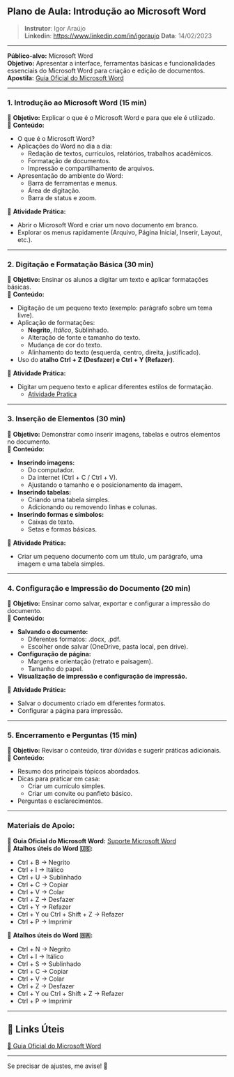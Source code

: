 ## **Plano de Aula: Introdução ao Microsoft Word**  

>**Instrutor**: Igor Araújo    
**Linkedin**: https://www.linkedin.com/in/igoraujo 
**Data**: 14/02/2023

---

**Público-alvo:** Microsoft Word  
**Objetivo:** Apresentar a interface, ferramentas básicas e funcionalidades essenciais do Microsoft Word para criação e edição de documentos.  
**Apostila:** [Guia Oficial do Microsoft Word](https://support.microsoft.com/pt-br/word)

---

### **1. Introdução ao Microsoft Word (15 min)**  
📌 **Objetivo:** Explicar o que é o Microsoft Word e para que ele é utilizado.  
📌 **Conteúdo:**  
- O que é o Microsoft Word?  
- Aplicações do Word no dia a dia:  
  - Redação de textos, currículos, relatórios, trabalhos acadêmicos.  
  - Formatação de documentos.  
  - Impressão e compartilhamento de arquivos.  
- Apresentação do ambiente do Word:  
  - Barra de ferramentas e menus.  
  - Área de digitação.  
  - Barra de status e zoom.  

📌 **Atividade Prática:**  
- Abrir o Microsoft Word e criar um novo documento em branco.  
- Explorar os menus rapidamente (Arquivo, Página Inicial, Inserir, Layout, etc.).  

---

### **2. Digitação e Formatação Básica (30 min)**  
📌 **Objetivo:** Ensinar os alunos a digitar um texto e aplicar formatações básicas.  
📌 **Conteúdo:**  
- Digitação de um pequeno texto (exemplo: parágrafo sobre um tema livre).  
- Aplicação de formatações:  
  - **Negrito**, *Itálico*, Sublinhado.  
  - Alteração de fonte e tamanho do texto.  
  - Mudança de cor do texto.  
  - Alinhamento do texto (esquerda, centro, direita, justificado).  
- Uso do **atalho Ctrl + Z (Desfazer) e Ctrl + Y (Refazer)**.  

📌 **Atividade Prática:**  
- Digitar um pequeno texto e aplicar diferentes estilos de formatação.  
    - [Atividade Pratica](https://docentes.ifrn.edu.br/aryalves/disciplinas/informatica-basica/lista-de-exercicos-2-microsoft-word)
---

### **3. Inserção de Elementos (30 min)**  
📌 **Objetivo:** Demonstrar como inserir imagens, tabelas e outros elementos no documento.  
📌 **Conteúdo:**  
- **Inserindo imagens:**  
  - Do computador.  
  - Da internet (Ctrl + C / Ctrl + V).  
  - Ajustando o tamanho e o posicionamento da imagem.  
- **Inserindo tabelas:**  
  - Criando uma tabela simples.  
  - Adicionando ou removendo linhas e colunas.  
- **Inserindo formas e símbolos:**  
  - Caixas de texto.  
  - Setas e formas básicas.  

📌 **Atividade Prática:**  
- Criar um pequeno documento com um título, um parágrafo, uma imagem e uma tabela simples.  

---

### **4. Configuração e Impressão do Documento (20 min)**  
📌 **Objetivo:** Ensinar como salvar, exportar e configurar a impressão do documento.  
📌 **Conteúdo:**  
- **Salvando o documento:**  
  - Diferentes formatos: .docx, .pdf.  
  - Escolher onde salvar (OneDrive, pasta local, pen drive).  
- **Configuração de página:**  
  - Margens e orientação (retrato e paisagem).  
  - Tamanho do papel.  
- **Visualização de impressão e configuração de impressão.**  

📌 **Atividade Prática:**  
- Salvar o documento criado em diferentes formatos.  
- Configurar a página para impressão.  

---

### **5. Encerramento e Perguntas (15 min)**  
📌 **Objetivo:** Revisar o conteúdo, tirar dúvidas e sugerir práticas adicionais.  
📌 **Conteúdo:**  
- Resumo dos principais tópicos abordados.  
- Dicas para praticar em casa:  
  - Criar um currículo simples.  
  - Criar um convite ou panfleto básico.  
- Perguntas e esclarecimentos.  

---

### **Materiais de Apoio:**  
📌 **Guia Oficial do Microsoft Word:** [Suporte Microsoft Word](https://support.microsoft.com/pt-br/word)  
📌 **Atalhos úteis do Word 🇺🇸:**  
  - Ctrl + B → Negrito  
  - Ctrl + I → Itálico  
  - Ctrl + U → Sublinhado  
  - Ctrl + C → Copiar  
  - Ctrl + V → Colar  
  - Ctrl + Z → Desfazer  
  - Ctrl + Y → Refazer  
  - Ctrl + Y ou Ctrl + Shift + Z → Refazer 
  - Ctrl + P → Imprimir  

📌 **Atalhos úteis do Word 🇧🇷:**  
  - Ctrl + N → Negrito  
  - Ctrl + I → Itálico  
  - Ctrl + S → Sublinhado  
  - Ctrl + C → Copiar  
  - Ctrl + V → Colar  
  - Ctrl + Z → Desfazer  
  - Ctrl + Y ou Ctrl + Shift + Z → Refazer 
  - Ctrl + P → Imprimir  

---

## 🔗  Links Úteis

[📝 Guia Oficial do Microsoft Word](https://support.microsoft.com/pt-br/word)

---

Se precisar de ajustes, me avise! 🚀